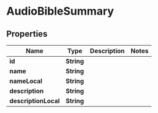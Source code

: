 

# AudioBibleSummary


## Properties

Name | Type | Description | Notes
------------ | ------------- | ------------- | -------------
**id** | **String** |  | 
**name** | **String** |  | 
**nameLocal** | **String** |  | 
**description** | **String** |  | 
**descriptionLocal** | **String** |  | 



